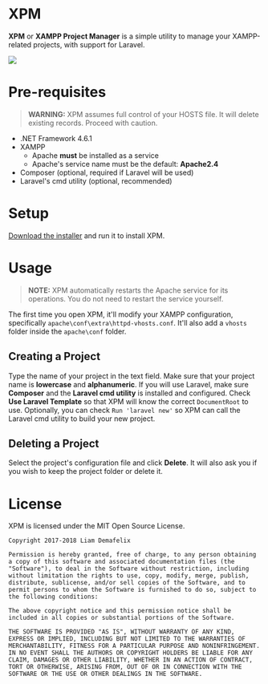 # XPM

**XPM** or **XAMPP Project Manager** is a simple utility to manage your XAMPP-related projects, with support for Laravel.

![](https://github.com/liamdemafelix/xpm/raw/master/screenshot.jpg)

# Pre-requisites

> **WARNING:** XPM assumes full control of your HOSTS file. It will delete existing records. Proceed with caution.

* .NET Framework 4.6.1
* XAMPP
  * Apache **must** be installed as a service
  * Apache's service name must be the default: **Apache2.4**
* Composer (optional, required if Laravel will be used)
* Laravel's cmd utility (optional, recommended)

# Setup

[Download the installer](https://github.com/liamdemafelix/xpm/raw/master/setup.exe) and run it to install XPM.

# Usage

> **NOTE:** XPM automatically restarts the Apache service for its operations. You do not need to restart the service yourself.

The first time you open XPM, it'll modify your XAMPP configuration, specifically `apache\conf\extra\httpd-vhosts.conf`. It'll also add a `vhosts` folder inside the `apache\conf` folder.

## Creating a Project

Type the name of your project in the text field. Make sure that your project name is **lowercase** and **alphanumeric**. If you will use Laravel, make sure **Composer** and the **Laravel cmd utility** is installed and configured. Check **Use Laravel Template** so that XPM will know the correct `DocumentRoot` to use. Optionally, you can check `Run 'laravel new'` so XPM can call the Laravel cmd utility to build your new project.

## Deleting a Project

Select the project's configuration file and click **Delete**. It will also ask you if you wish to keep the project folder or delete it.

# License

XPM is licensed under the MIT Open Source License.

```
Copyright 2017-2018 Liam Demafelix

Permission is hereby granted, free of charge, to any person obtaining a copy of this software and associated documentation files (the "Software"), to deal in the Software without restriction, including without limitation the rights to use, copy, modify, merge, publish, distribute, sublicense, and/or sell copies of the Software, and to permit persons to whom the Software is furnished to do so, subject to the following conditions:

The above copyright notice and this permission notice shall be included in all copies or substantial portions of the Software.

THE SOFTWARE IS PROVIDED "AS IS", WITHOUT WARRANTY OF ANY KIND, EXPRESS OR IMPLIED, INCLUDING BUT NOT LIMITED TO THE WARRANTIES OF MERCHANTABILITY, FITNESS FOR A PARTICULAR PURPOSE AND NONINFRINGEMENT. IN NO EVENT SHALL THE AUTHORS OR COPYRIGHT HOLDERS BE LIABLE FOR ANY CLAIM, DAMAGES OR OTHER LIABILITY, WHETHER IN AN ACTION OF CONTRACT, TORT OR OTHERWISE, ARISING FROM, OUT OF OR IN CONNECTION WITH THE SOFTWARE OR THE USE OR OTHER DEALINGS IN THE SOFTWARE.
```
